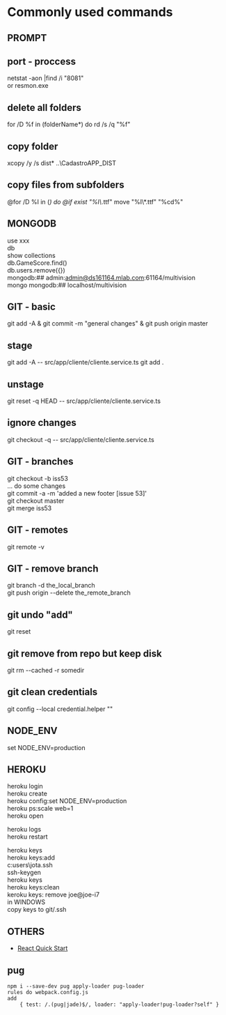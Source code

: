 # Commonly used commands  
  
## PROMPT  
## port - proccess  
netstat -aon |find /i "8081"  
or resmon.exe  
## delete all folders  
for /D %f in (folderName*) do rd /s /q "%f"  
## copy folder  
xcopy /y /s dist\* ..\CadastroAPP_DIST  

## copy files from subfolders  
@for /D %I in (*) do @if exist "%I\\*.ttf" move "%I\\*.ttf" "%cd%"
  
## MONGODB  
use xxx  
db  
show collections  
db.GameScore.find()  
db.users.remove({})  
mongodb:## admin:admin@ds161164.mlab.com:61164/multivision	  
mongo mongodb:## localhost/multivision  
	  
## GIT - basic  
git add -A & git commit -m "general changes" & git push origin master  
## stage   
git add -A -- src/app/cliente/cliente.service.ts
git add .
## unstage  
git reset -q HEAD -- src/app/cliente/cliente.service.ts  
## ignore changes  
git checkout -q -- src/app/cliente/cliente.service.ts  
## GIT - branches  
git checkout -b iss53  
... do some changes  
git commit -a -m 'added a new footer [issue 53]'  
git checkout master  
git merge iss53  
## GIT - remotes  
git remote -v  
## GIT - remove branch  
git branch -d the_local_branch  
git push origin --delete the_remote_branch  
## git undo "add"  
git reset  
## git remove from repo but keep disk  
git rm --cached -r somedir  
## git clean credentials
git config --local credential.helper ""
   
## NODE_ENV  
set NODE_ENV=production	  
  
## HEROKU  
heroku login  
heroku create  
heroku config:set NODE_ENV=production  
heroku ps:scale web=1  
heroku open  
  
heroku logs  
heroku restart  
  
heroku keys  
	heroku keys:add  
	c:users\jota\.ssh  
		ssh-keygen  
	heroku keys  
	heroku keys:clean  
	keroku keys: remove joe@joe-i7  
	in WINDOWS  
		copy keys to git/.ssh  
  
## OTHERS  
* [React Quick Start](https://reactjs.org/docs/hello-world.html)		  
		  
## pug
	npm i --save-dev pug apply-loader pug-loader
	rules do webpack.config.js
	add
		{ test: /.(pug|jade)$/, loader: "apply-loader!pug-loader?self" }
